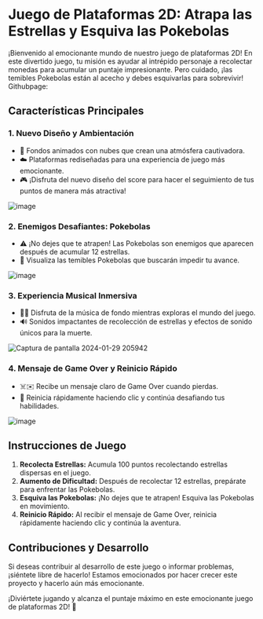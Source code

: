 # Juego de Plataformas 2D: Atrapa las Estrellas y Esquiva las Pokebolas

¡Bienvenido al emocionante mundo de nuestro juego de plataformas 2D! En este divertido juego, tu misión es ayudar al intrépido personaje a recolectar monedas para acumular un puntaje impresionante. Pero cuidado, ¡las temibles Pokebolas están al acecho y debes esquivarlas para sobrevivir!
Githubpage: 
## Características Principales
### 1. Nuevo Diseño y Ambientación
- 🤩 Fondos animados con nubes que crean una atmósfera cautivadora.
- ☁️ Plataformas rediseñadas para una experiencia de juego más emocionante.
- 🎮 ¡Disfruta del nuevo diseño del score para hacer el seguimiento de tus puntos de manera más atractiva!

![image](https://github.com/ChristopherVelasco03/EsquivaPokebolas/assets/155390541/df8a7feb-3862-4865-bf27-0c700d87b934)

### 2. Enemigos Desafiantes: Pokebolas
- ⚠️ ¡No dejes que te atrapen! Las Pokebolas son enemigos que aparecen después de acumular 12 estrellas.
- 📸 Visualiza las temibles Pokebolas que buscarán impedir tu avance.

![image](https://github.com/ChristopherVelasco03/EsquivaPokebolas/assets/155390541/e15bcaec-7c81-449e-80ad-cfeedcd50bd2)

### 3. Experiencia Musical Inmersiva
- 🎵🎶 Disfruta de la música de fondo mientras exploras el mundo del juego.
- 🔊 Sonidos impactantes de recolección de estrellas y efectos de sonido únicos para la muerte.

![Captura de pantalla 2024-01-29 205942](https://github.com/ChristopherVelasco03/EsquivaPokebolas/assets/155390541/dad57603-437e-4927-a822-fe8e32bad099)

### 4. Mensaje de Game Over y Reinicio Rápido
- ☠️✉️ Recibe un mensaje claro de Game Over cuando pierdas.
- 🔄 Reinicia rápidamente haciendo clic y continúa desafiando tus habilidades.

![image](https://github.com/ChristopherVelasco03/EsquivaPokebolas/assets/155390541/0b68088c-c201-4d55-8015-c40d2b1f0432)

## Instrucciones de Juego

1. **Recolecta Estrellas:** Acumula 100 puntos recolectando estrellas dispersas en el juego.
2. **Aumento de Dificultad:** Después de recolectar 12 estrellas, prepárate para enfrentar las Pokebolas.
3. **Esquiva las Pokebolas:** ¡No dejes que te atrapen! Esquiva las Pokebolas en movimiento.
4. **Reinicio Rápido:** Al recibir el mensaje de Game Over, reinicia rápidamente haciendo clic y continúa la aventura.

## Contribuciones y Desarrollo

Si deseas contribuir al desarrollo de este juego o informar problemas, ¡siéntete libre de hacerlo! Estamos emocionados por hacer crecer este proyecto y hacerlo aún más emocionante.

¡Diviértete jugando y alcanza el puntaje máximo en este emocionante juego de plataformas 2D! 🌟
